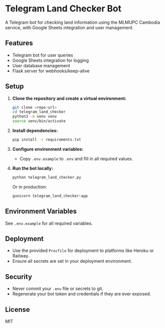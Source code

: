 # Telegram Land Checker Bot

A Telegram bot for checking land information using the MLMUPC Cambodia service, with Google Sheets integration and user management.

## Features
- Telegram bot for user queries
- Google Sheets integration for logging
- User database management
- Flask server for webhooks/keep-alive

## Setup

1. **Clone the repository and create a virtual environment:**
   ```sh
   git clone <repo-url>
   cd telegram_land_checker
   python3 -m venv venv
   source venv/bin/activate
   ```
2. **Install dependencies:**
   ```sh
   pip install -r requirements.txt
   ```
3. **Configure environment variables:**
   - Copy `.env.example` to `.env` and fill in all required values.

4. **Run the bot locally:**
   ```sh
   python telegram_land_checker.py
   ```
   Or in production:
   ```sh
   gunicorn telegram_land_checker:app
   ```

## Environment Variables
See `.env.example` for all required variables.

## Deployment
- Use the provided `Procfile` for deployment to platforms like Heroku or Railway.
- Ensure all secrets are set in your deployment environment.

## Security
- Never commit your `.env` file or secrets to git.
- Regenerate your bot token and credentials if they are ever exposed.

## License
MIT
